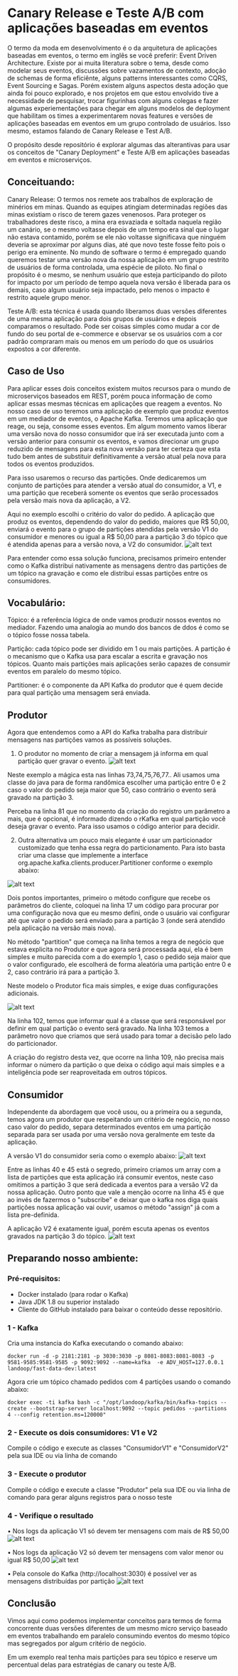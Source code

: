# Canary Release e Teste A/B com aplicações baseadas em eventos

O termo da moda em desenvolvimento é o da arquitetura de aplicações baseadas em eventos, o termo em inglês se você preferir: Event Driven Architecture. Existe por ai muita literatura sobre o tema, desde como modelar seus eventos, discussões sobre vazamentos de contexto, adoção de schemas de forma eficiênte, alguns patterns interessantes como CQRS, Event Sourcing e Sagas.  Porém existem alguns aspectos desta adoção que ainda foi pouco explorado, e nos projetos em que estou envolvido tive a necessidade de pesquisar, trocar figurinhas com alguns colegas e  fazer algumas experiementações para chegar em alguns modelos de deployment que habilitam os times a experimentarem novas features e versões de aplicações baseadas em eventos em um grupo controlado de usuários. Isso mesmo, estamos falando de Canary Release e Test A/B.

O propósito desde repositório é explorar algumas das alterantivas para usar os conceitos de "Canary Deployment" e Teste A/B em aplicações baseadas em eventos e microserviços.

## Conceituando:
Canary Release:  O termos nos remete aos trabalhos de exploração de minérios em minas. Quando as equipes atingiam determinadas regiões das minas existiam o risco de terem gazes venenosos. Para proteger os trabalhadores deste risco, a mina era esvaziada e soltada naquela região um canário, se o mesmo voltasse depois de um tempo era sinal que o lugar não estava contamido, porém se ele não voltasse significava que ninguém deveria se aproximar por alguns dias, até que novo teste fosse feito pois o perigo era eminente. No mundo de software o termo é empregado quando queremos testar uma versão nova da nossa aplicação em um grupo restrito de usuários de forma controlada, uma espécie de piloto. No final o propósito é o mesmo, se nenhum usuário que esteja participando do piloto for impacto por um período de tempo aquela nova versão é liberada para os demais, caso algum usuário seja impactado, pelo menos o impacto é restrito aquele grupo menor.  

Teste A/B: esta técnica é usada quando liberamos duas versões diferentes de uma mesma aplicação para dois grupos de usuários e depois comparamos o resultado. Pode ser coisas simples como mudar a cor de fundo do seu portal de e-commerce e observar se os usuários com a cor padrão compraram mais ou menos em um período do que os usuários expostos a cor diferente. 

## Caso de Uso
Para aplicar esses dois conceitos existem muitos recursos para o mundo de microserviços baseados em REST, porém pouca informação de como aplicar essas mesmas técnicas em aplicações que reagem a eventos. No nosso caso de uso teremos uma aplicação de exemplo que produz eventos em um mediador de eventos, o Apache Kafka. Teremos uma aplicação que reage, ou seja, consome esses eventos. Em algum momento vamos liberar uma versão nova do nosso consumidor que irá ser executada junto com a versão anterior para consumir os eventos, e vamos direcionar um grupo reduzido de mensagens para esta nova versão para ter certeza que esta tudo bem antes de substituir definitivamente a versão atual pela nova para todos os eventos produzidos. 

Para isso usaremos o recurso das partições. Onde dedicaremos um conjunto de partições para atender a versão atual do consumidor, a V1, e uma partição que receberá somente os eventos que serão processados pela versão mais nova da aplicação, a V2.

Aqui no exemplo escolhi o critério do valor do pedido. A aplicação que produz os eventos, dependendo do valor do pedido, maiores que R$ 50,00, enviará o evento para o grupo de partições atendidas pela versão V1 do consumidor e menores ou igual a R$ 50,00 para a partição 3 do tópico que é atendida apenas para a versão nova, a V2 do consumidor. 
 ![alt text](https://github.com/richardseberino/KafkaCustomPartitioner/blob/main/images/diagrama01.png)

Para entender como essa solução funciona, precisamos primeiro entender como o Kafka distribui nativamente as mensagens dentro das partições de um tópico na gravação e como ele distribui essas partições entre os consumidores.

## Vocabulário:
Tópico: é a referência lógica de onde vamos produzir nossos eventos no mediador. Fazendo uma analogia ao mundo dos bancos de ddos é como se o tópico fosse nossa tabela. 

Partição: cada tópico pode ser dividido em 1 ou mais partições. A partição é o mecanismo que o Kafka usa para escalar a escrita e gravação nos tópicos. Quanto mais partições mais aplicações serão capazes de consumir eventos em paralelo do mesmo tópico.

Partitioner: é o componente da API Kafka do produtor que é quem decide para qual partição uma mensagem será enviada. 

## Produtor

Agora que entendemos como a API do Kafka trabalha para distribuir mensagens nas partições vamos as possíveis soluções.
1.	O produtor no momento de criar a mensagem já informa em qual partição quer gravar o evento. 
![alt text](https://github.com/richardseberino/KafkaCustomPartitioner/blob/main/images/produtornormal.png)

Neste exemplo a mágica esta nas linhas 73,74,75,76,77.. Ali usamos uma classe do java para de forma randômica escolher uma partição entre 0 e 2 caso o valor do pedido seja maior que 50, caso contrário o evento será gravado na partição 3.

Perceba na linha 81 que no momento da criação do registro um parâmetro a mais, que é opcional, é informado dizendo o rKafka em qual partição você deseja gravar o evento. Para isso usamos o código anterior para decidir. 

2.	Outra alternativa um pouco mais elegante é usar um particionador customizado que tenha essa regra do particionamento. Para isto basta criar uma classe que implemente a interface org.apache.kafka.clients.producer.Partitioner conforme o exemplo abaixo:

![alt text](https://github.com/richardseberino/KafkaCustomPartitioner/blob/main/images/produtor2.png)

Dois pontos importantes, primeiro o método configure que recebe os parâmetros do cliente, coloquei na linha 17 um código para procurar por uma configuração nova que eu mesmo defini, onde o usuário vai configurar até que valor o pedido será enviado para a partição 3 (onde será atendido pela aplicação na versão mais nova). 

No método "partition" que começa na linha temos a regra de negócio que estava explicita no Produtor e que agora será processada aqui, ela é bem simples e muito parecida com a do exemplo 1, caso o pedido seja maior que o valor configurado, ele escolherá de forma aleatória uma partição entre 0 e 2, caso contrário irá para a partição 3. 

Neste modelo o Produtor fica mais simples, e exige duas configurações adicionais. 

![alt text](https://github.com/richardseberino/KafkaCustomPartitioner/blob/main/images/produtor2config.png)

Na linha 102, temos que informar qual é a classe que será responsável por definir em qual partição o evento será gravado. Na linha 103 temos a parâmetro novo que criamos que será usado para tomar a decisão pelo lado do particionador.

A criação do registro desta vez, que ocorre na linha 109, não precisa mais informar o número da partição o que deixa o código aqui mais simples e a inteligência pode ser reaproveitada em outros tópicos. 

## Consumidor
Independente da abordagem que você usou, ou a primeira ou a segunda, temos agora um produtor que respeitando um critério de negócio, no nosso caso valor do pedido, separa determinados eventos em uma partição separada para ser usada por uma versão nova geralmente em teste da aplicação. 

A versão V1 do consumidor seria como o exemplo abaixo:
![alt text](https://github.com/richardseberino/KafkaCustomPartitioner/blob/main/images/consumidorv1.png)

Entre as linhas 40 e 45 está o segredo, primeiro criamos um array com a lista de partições que esta aplicação irá consumir eventos, neste caso omitimos a partição 3 que será dedicada a eventos para a versão V2 da nossa aplicação. Outro ponto que vale a menção ocorre na linha 45 é que ao invés de fazermos o "subscribe" e deixar que o kafka nos diga quais partições nossa aplicação vai ouvir, usamos o método "assign" já com a lista pre-definida. 

A aplicação V2 é exatamente igual, porém escuta apenas os eventos gravados na partição 3 do tópico. 
![alt text](https://github.com/richardseberino/KafkaCustomPartitioner/blob/main/images/consumidorv2.png)

## Preparando nosso ambiente:
### Pré-requisitos:
- Docker instalado (para rodar o Kafka)
- 	Java JDK 1.8 ou superior instalado
- 	Cliente do GitHub instalado para baixar o conteúdo desse repositório.

### 1 - Kafka
Cria uma instancia do Kafka executando o comando abaixo:

`docker run -d -p 2181:2181 -p 3030:3030 -p 8081-8083:8081-8083 -p 9581-9585:9581-9585 -p 9092:9092 --name=kafka  -e ADV_HOST=127.0.0.1 landoop/fast-data-dev:latest`

Agora crie um tópico chamado pedidos com 4 partições usando o comando abaixo:
 
`docker exec -ti kafka bash -c "/opt/landoop/kafka/bin/kafka-topics --create --bootstrap-server localhost:9092 --topic pedidos --partitions 4 --config retention.ms=120000"`

### 2 - Execute os dois consumidores: V1 e V2
Compile o código e execute as classes "ConsumidorV1" e "ConsumidorV2" pela sua IDE ou via linha de comando

### 3 - Execute o produtor
Compile o código e execute a classe "Produtor" pela sua IDE ou via linha de comando para gerar alguns registros para o nosso teste

### 4 - Verifique o resultado

•	Nos logs da aplicação V1 só devem ter mensagens com mais de R$ 50,00
![alt text](https://github.com/richardseberino/KafkaCustomPartitioner/blob/main/images/logconv1.png)

•	Nos logs da aplicação V2 só devem ter mensagens com valor menor ou igual R$ 50,00
![alt text](https://github.com/richardseberino/KafkaCustomPartitioner/blob/main/images/logconv2.png)

•	Pela console do Kafka (http://localhost:3030) é possível ver as mensagens distribuídas por partição
 ![alt text](https://github.com/richardseberino/KafkaCustomPartitioner/blob/main/images/kafkaconsole.png)


## Conclusão
Vimos aqui como podemos implementar conceitos para termos de forma concorrente duas versões diferentes de um mesmo micro serviço baseado em eventos trabalhando em paralelo consumindo eventos do mesmo tópico mas segregados por algum critério de negócio. 

Em um exemplo real tenha mais partições para seu tópico e reserve um percentual delas para estratégias de canary ou teste A/B. 

